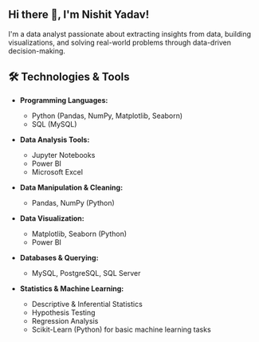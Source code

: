 ## Hi there 👋, I'm Nishit Yadav!
I'm a data analyst passionate about extracting insights from data, building visualizations, and solving real-world problems through data-driven decision-making.
## 🛠️ Technologies & Tools
- **Programming Languages:**
  - Python (Pandas, NumPy, Matplotlib, Seaborn)
  - SQL (MySQL)
 
- **Data Analysis Tools:**
  - Jupyter Notebooks
  - Power BI
  - Microsoft Excel
    
- **Data Manipulation & Cleaning:**
  - Pandas, NumPy (Python)

- **Data Visualization:**
  - Matplotlib, Seaborn (Python)
  - Power BI

- **Databases & Querying:**
  - MySQL, PostgreSQL, SQL Server
 
- **Statistics & Machine Learning:**
  - Descriptive & Inferential Statistics
  - Hypothesis Testing
  - Regression Analysis
  - Scikit-Learn (Python) for basic machine learning tasks
 




<!---
yadavnishit/yadavnishit is a ✨ special ✨ repository because its `README.md` (this file) appears on your GitHub profile.
You can click the Preview link to take a look at your changes.
--->
